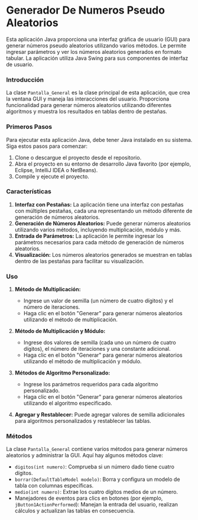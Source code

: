 # Generador De Numeros Pseudo Aleatorios
Esta aplicación Java proporciona una interfaz gráfica de usuario (GUI) para generar números pseudo aleatorios utilizando varios métodos. Le permite ingresar parámetros y ver los números aleatorios generados en formato tabular. La aplicación utiliza Java Swing para sus componentes de interfaz de usuario.

### Introducción

La clase `Pantalla_General` es la clase principal de esta aplicación, que crea la ventana GUI y maneja las interacciones del usuario. Proporciona funcionalidad para generar números aleatorios utilizando diferentes algoritmos y muestra los resultados en tablas dentro de pestañas.

### Primeros Pasos

Para ejecutar esta aplicación Java, debe tener Java instalado en su sistema. Siga estos pasos para comenzar:

1. Clone o descargue el proyecto desde el repositorio.
2. Abra el proyecto en su entorno de desarrollo Java favorito (por ejemplo, Eclipse, IntelliJ IDEA o NetBeans).
3. Compile y ejecute el proyecto.

### Características

1. **Interfaz con Pestañas:** La aplicación tiene una interfaz con pestañas con múltiples pestañas, cada una representando un método diferente de generación de números aleatorios.
2. **Generación de Números Aleatorios:** Puede generar números aleatorios utilizando varios métodos, incluyendo multiplicación, módulo y más.
3. **Entrada de Parámetros:** La aplicación le permite ingresar los parámetros necesarios para cada método de generación de números aleatorios.
4. **Visualización:** Los números aleatorios generados se muestran en tablas dentro de las pestañas para facilitar su visualización.

### Uso

1. **Método de Multiplicación:**
   - Ingrese un valor de semilla (un número de cuatro dígitos) y el número de iteraciones.
   - Haga clic en el botón "Generar" para generar números aleatorios utilizando el método de multiplicación.

2. **Método de Multiplicación y Módulo:**
   - Ingrese dos valores de semilla (cada uno un número de cuatro dígitos), el número de iteraciones y una constante adicional.
   - Haga clic en el botón "Generar" para generar números aleatorios utilizando el método de multiplicación y módulo.

3. **Métodos de Algoritmo Personalizado:**
   - Ingrese los parámetros requeridos para cada algoritmo personalizado.
   - Haga clic en el botón "Generar" para generar números aleatorios utilizando el algoritmo especificado.

4. **Agregar y Restablecer:** Puede agregar valores de semilla adicionales para algoritmos personalizados y restablecer las tablas.

### Métodos

La clase `Pantalla_General` contiene varios métodos para generar números aleatorios y administrar la GUI. Aquí hay algunos métodos clave:

- `digitos(int numero)`: Comprueba si un número dado tiene cuatro dígitos.
- `borrar(DefaultTableModel modelo)`: Borra y configura un modelo de tabla con columnas específicas.
- `medio(int numero)`: Extrae los cuatro dígitos medios de un número.
- Manejadores de eventos para clics en botones (por ejemplo, `jButton1ActionPerformed`): Manejan la entrada del usuario, realizan cálculos y actualizan las tablas en consecuencia.
